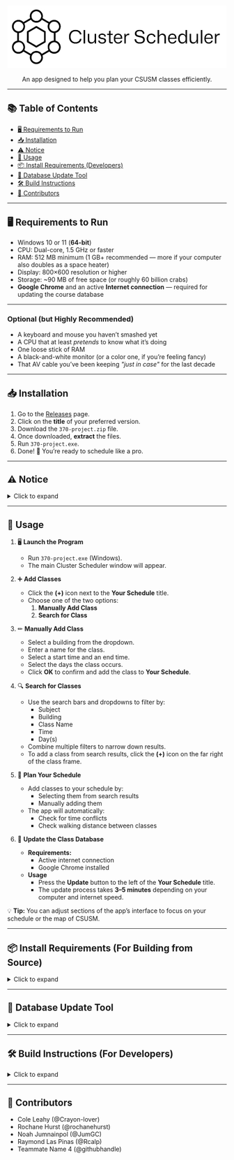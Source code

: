 <p align="center">
  <img src="370-project/icons/Cluster Banner.png" alt="Cluster Scheduler Banner" width="800">
</p>
<p align="center">An app designed to help you plan your CSUSM classes efficiently.</p>

---

## 📚 Table of Contents
- [🖥 Requirements to Run](#-requirements-to-run)
- [📥 Installation](#-installation)
- [⚠ Notice](#-notice)
- [🚀 Usage](#-usage)
- [📦 Install Requirements (Developers)](#-install-requirements-for-building-from-source)
- [🐍 Database Update Tool](#-database-update-tool)
- [🛠 Build Instructions](#-build-instructions-for-developers)
- [👥 Contributors](#-contributors)

---

## 🖥 Requirements to Run
- Windows 10 or 11 (**64-bit**)
- CPU: Dual-core, 1.5 GHz or faster
- RAM: 512 MB minimum (1 GB+ recommended — more if your computer also doubles as a space heater)
- Display: 800×600 resolution or higher
- Storage: ~90 MB of free space (or roughly 60 billion crabs)
- **Google Chrome** and an active **Internet connection** — required for updating the course database

---

### Optional (but Highly Recommended)
- A keyboard and mouse you haven’t smashed yet
- A CPU that at least *pretends* to know what it’s doing
- One loose stick of RAM
- A black-and-white monitor (or a color one, if you’re feeling fancy)
- That AV cable you’ve been keeping *"just in case"* for the last decade

---

## 📥 Installation
1. Go to the [Releases](https://github.com/rochanehurst/CS370-Team3/releases/latest) page.
2. Click on the **title** of your preferred version.
3. Download the `370-project.zip` file.
4. Once downloaded, **extract** the files.
5. Run `370-project.exe`.
6. Done! 🎉 You’re ready to schedule like a pro.

---

## ⚠ Notice 
<details>
<summary>Click to expand</summary>

> We do not have $300 to spare to have this program validated by Microsoft.  
> You **will** get a virus alert from Windows Security — this is a **false positive**.  
> You are welcome to scan the file with any antivirus software you use and trust.

</details>

---

## 🚀 Usage

1. 🖥 **Launch the Program**
   - Run `370-project.exe` (Windows).
   - The main Cluster Scheduler window will appear.

2. ➕ **Add Classes**
   - Click the **(+)** icon next to the **Your Schedule** title.
   - Choose one of the two options:
     1. **Manually Add Class**
     2. **Search for Class**

3. ✏ **Manually Add Class**
   - Select a building from the dropdown.
   - Enter a name for the class.
   - Select a start time and an end time.
   - Select the days the class occurs.
   - Click **OK** to confirm and add the class to **Your Schedule**.

4. 🔍 **Search for Classes**
   - Use the search bars and dropdowns to filter by:
     - Subject
     - Building
     - Class Name
     - Time
     - Day(s)
   - Combine multiple filters to narrow down results.
   - To add a class from search results, click the **(+)** icon on the far right of the class frame.

5. 📅 **Plan Your Schedule**
   - Add classes to your schedule by:
     - Selecting them from search results
     - Manually adding them
   - The app will automatically:
     - Check for time conflicts
     - Check walking distance between classes

6. 🔄 **Update the Class Database**
   - **Requirements:**
     - Active internet connection  
     - Google Chrome installed  
   - **Usage**
     - Press the **Update** button to the left of the **Your Schedule** title.  
     - The update process takes **3–5 minutes** depending on your computer and internet speed.


💡 **Tip:** You can adjust sections of the app’s interface to focus on your schedule or the map of CSUSM.

---


## 📦 Install Requirements (For Building from Source)
<details>
<summary>Click to expand</summary>
  
Before you can build Cluster Scheduler, make sure you have:

- [Qt Community Edition 17.0.0](https://www.qt.io/download)
- A C++17-compatible compiler  
  - **Windows:** MSVC (Visual Studio) or MinGW  
  - **Linux/macOS:** GCC or Clang
- [CMake](https://cmake.org/download/) (minimum version 3.16)
- Git (to clone the repository)
- (Optional) [Qt Creator IDE](https://www.qt.io/product/development-tools) for an easier build process
</details>

---

## 🐍 Database Update Tool
<details>
<summary>Click to expand</summary>
  
Cluster Scheduler includes a small helper program for updating the class database.

### File Location
If building from source, the Python script can be found at:

`370-project/Desktop_Qt_6_9_1_MinGW_64_bit-Release/class_finder/data_extractor`

### Options to Run It
- **Windows Users (No Python Required):**  
  Use the included `data_extractor.exe` file in the `/class_finder` folder.
  
- **Using Python Directly:**  
  1. Install [Python 3.10+](https://www.python.org/downloads/).
  2. Install required libraries:
     ```bash
     pip install selenium beautifulsoup4 pandas
     ```
  3. Run the script:
     ```bash
     python data_extractor.py
     ```

### What It Does
- Connects to the CSUSM course catalog
- Downloads the latest class data
- Updates the internal database used by Cluster Scheduler

> ⚠ **Important:** Running this tool will replace your current database file with the newest data.
>
> The update process typically takes 3–5 minutes to complete.
</details>

---

## 🛠 Build Instructions (For Developers)
<details>
<summary>Click to expand</summary>

If you want to modify Cluster Scheduler or build it yourself from source, here’s how:

### 1. Clone the Repository
```bash
git clone https://github.com/rochanehurst/CS370-Team3.git
cd CS370-Team3
```
### 2. Install Requirements
(See [Install Requirements](#-install-requirements-for-building-from-source) above.)

### 3. Build via CMake
```bash
mkdir build
cd build
cmake ..
cmake --build .
```
</details>

---

## 👥 Contributors
- Cole Leahy (@Crayon-lover)
- Rochane Hurst (@rochanehurst)
- Noah Jumnainpol (@JumGC)
- Raymond Las Pinas (@Rcalp)
- Teammate Name 4 (@githubhandle)
